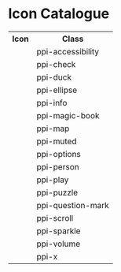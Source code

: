 # Icon Catalogue
<link rel="stylesheet" href="https://nouveaureece.github.io/Puzzle-Pixel-Icons/pixel-icons.css">
<!-- <style> 
    i {
        font-size: 3rem;
    }
</style> -->
<table>
        <tr>
            <th>Icon</th>
            <th>Class</th>
        </tr>
        <tr>
            <td><i class="ppi-accessibility"></i></td>
            <td>ppi-accessibility</td>
        </tr>
        <tr>
            <td><i class="ppi-check"></i></td>
            <td>ppi-check</td>
        </tr>
        <tr>
            <td><i class="ppi-duck"></i></td>
            <td>ppi-duck</td>
        </tr>
        <tr>
            <td><i class="ppi-ellipse"></i></td>
            <td>ppi-ellipse</td>
        </tr>
        <tr>
            <td><i class="ppi-info"></i></td>
            <td>ppi-info</td>
        </tr>
        <tr>
            <td><i class="ppi-magic-book"></i></td>
            <td>ppi-magic-book</td>
        </tr>
        <tr>
            <td><i class="ppi-map"></i></td>
            <td>ppi-map</td>
        </tr>
        <tr>
            <td><i class="ppi-muted"></i></td>
            <td>ppi-muted</td>
        </tr>
        <tr>
            <td><i class="ppi-options"></i></td>
            <td>ppi-options</td>
        </tr>
        <tr>
            <td><i class="ppi-person"></i></td>
            <td>ppi-person</td>
        </tr>
        <tr>
            <td><i class="ppi-play"></i></td>
            <td>ppi-play</td>
        </tr>
        <tr>
            <td><i class="ppi-puzzle"></i></td>
            <td>ppi-puzzle</td>
        </tr>
        <tr>
            <td><i class="ppi-question-mark"></i></td>
            <td>ppi-question-mark</td>
        </tr>
        <tr>
            <td><i class="ppi-scroll"></i></td>
            <td>ppi-scroll</td>
        </tr>
        <tr>
            <td><i class="ppi-sparkle"></i></td>
            <td>ppi-sparkle</td>
        </tr>
        <tr>
            <td><i class="ppi-volume"></i></td>
            <td>ppi-volume</td>
        </tr>
        <tr>
            <td><i class="ppi-x"></i></td>
            <td>ppi-x</td>
        </tr>
    </table>
